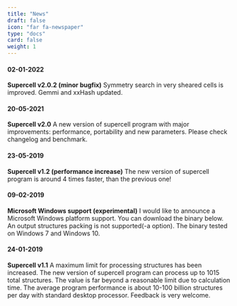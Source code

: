 ```yaml
---
title: "News"
draft: false
icon: "far fa-newspaper"
type: "docs"
card: false
weight: 1
---
```


#### 02-01-2022 
**Supercell v2.0.2 (minor bugfix)** Symmetry search in very sheared cells is improved. Gemmi and xxHash updated.

#### 20-05-2021 
**Supercell v2.0** A new version of supercell program with major improvements: performance, portability and new parameters. Please check changelog and benchmark.
<!--more-->
#### 23-05-2019
**Supercell v1.2 (performance increase)** The new version of supercell program is around 4 times faster, than the previous one!
#### 09-02-2019
**Microsoft Windows support (experimental)** I would like to announce a Microsoft Windows platform support. You can download the binary below. An output structures packing is not supported(-a option). The binary tested on Windows 7 and Windows 10.

#### 24-01-2019 
**Supercell v1.1** A maximum limit for processing structures has been increased. The new version of supercell program can process up to 1015 total structures. The value is far beyond a reasonable limit due to calculation time. The average program performance is about 10-100 billion structures per day with standard desktop processor. Feedback is very welcome.
